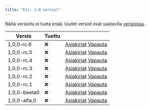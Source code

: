 ```yaml
---
title: "Esi- 1.0 versiot"
---
```


Näitä versioita ei tueta enää. Uudet versiot ovat saatavilla [versioissa](versions.md).

| Versio       | Tuettu |                                                                                                                                                            |
| ------------ | ------ | ---------------------------------------------------------------------------------------------------------------------------------------------------------- |
| 1,0,0–rc.6   | :x:    | [Asiakirjat](https://docs.butterfly.linwood.dev/docs/1.0.0-rc.6/intro) [Vapauta](https://github.com/LinwoodCloud/Butterfly/releases/tag/v1.0.0-rc.6)       |
| 1,0,0-rc.5   | :x:    | [Asiakirjat](https://docs.butterfly.linwood.dev/docs/1.0.0-rc.5/intro) [Vapauta](https://github.com/LinwoodCloud/Butterfly/releases/tag/v1.0.0-rc.5)       |
| 1,0,0-rc.4   | :x:    | [Asiakirjat](https://docs.butterfly.linwood.dev/docs/1.0.0-rc.4/intro) [Vapauta](https://github.com/LinwoodCloud/Butterfly/releases/tag/v1.0.0-rc.4)       |
| 1,0,0-rc.3   | :x:    | [Asiakirjat](https://docs.butterfly.linwood.dev/docs/1.0.0-rc.3/intro) [Vapauta](https://github.com/LinwoodCloud/Butterfly/releases/tag/v1.0.0-rc.3)       |
| 1,0,0-rc.2   | :x:    | [Asiakirjat](https://docs.butterfly.linwood.dev/docs/1.0.0-rc.2/intro) [Vapauta](https://github.com/LinwoodCloud/Butterfly/releases/tag/v1.0.0-rc.2)       |
| 1,0,0-rc.1   | :x:    | [Asiakirjat](https://docs.butterfly.linwood.dev/docs/1.0.0-rc.1/intro) [Vapauta](https://github.com/LinwoodCloud/Butterfly/releases/tag/v1.0.0-rc.1)       |
| 1,0,0-beeta0 | :x:    | [Asiakirjat](https://docs.butterfly.linwood.dev/docs/1.0.0-beta.0/intro) [Vapauta](https://github.com/LinwoodCloud/Butterfly/releases/tag/v1.0.0-beta.0)   |
| 1,0,0-alfa,0 | :x:    | [Asiakirjat](https://docs.butterfly.linwood.dev/docs/1.0.0-alpha.0/intro) [Vapauta](https://github.com/LinwoodCloud/Butterfly/releases/tag/v1.0.0-alpha.0) |
